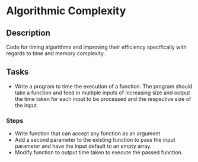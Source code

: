 # Algorithmic Complexity

## Description
Code for timing algorithms and improving their efficiency specifically with regards to time and memory complexity.

## Tasks
* Write a program to time the execution of a function. The program should take a function and feed in multiple inputs of increasing size and output the time taken for each input to be processed and the respective size of the input.

### Steps
* Write function that can accept any function as an argument
* Add a second parameter to the existing function to pass the input parameter and have the input default to an empty array. 
* Modify function to output time taken to execute the passed function.
